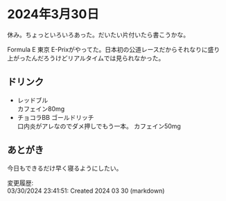 # 2024年3月30日

休み。ちょっといろいろあった。だいたい片付いたら書こうかな。

Formula E 東京 E-Prixがやってた。日本初の公道レースだからそれなりに盛り上がったんだろうけどリアルタイムでは見られなかった。

## ドリンク

- レッドブル  
カフェイン80mg
- チョコラBB ゴールドリッチ  
口内炎がアレなのでダメ押しでもう一本。
カフェイン50mg

## あとがき

今日もできるだけ早く寝るようにしたい。

変更履歴:  
03/30/2024 23:41:51: Created 2024 03 30 (markdown)  
